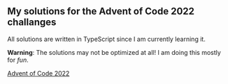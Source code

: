 ## My solutions for the Advent of Code 2022 challanges

All solutions are written in TypeScript since I am currently learning it.

**Warning**: The solutions may not be optimized at all! I am doing this mostly for *fun*.

[Advent of Code 2022](https://adventofcode.com/2022)